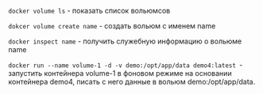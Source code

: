
`docker volume ls` - показать список вольюмсов

`dokcer volume create name` - создать вольюм с именем name

`docker inspect name` - получить служебную информацию о вольюме name

`docker run --name volume-1 -d -v demo:/opt/app/data demo4:latest `- запустить контейнера volume-1 в фоновом режиме на основании контейнера demo4, писать с него данные в вольюм demo:/opt/app/data.
